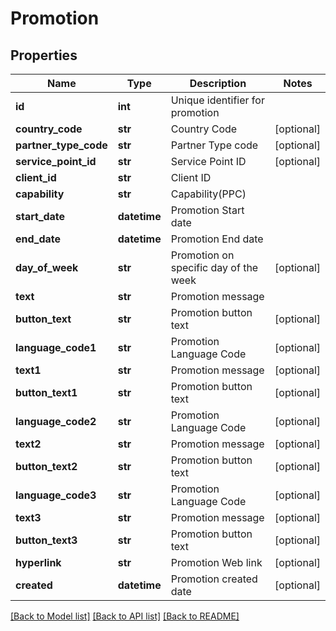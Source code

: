 # Promotion

## Properties
Name | Type | Description | Notes
------------ | ------------- | ------------- | -------------
**id** | **int** | Unique identifier for promotion | 
**country_code** | **str** | Country Code | [optional] 
**partner_type_code** | **str** | Partner Type code | [optional] 
**service_point_id** | **str** | Service Point ID | [optional] 
**client_id** | **str** | Client ID | 
**capability** | **str** | Capability(PPC) | 
**start_date** | **datetime** | Promotion Start date | 
**end_date** | **datetime** | Promotion End date | 
**day_of_week** | **str** | Promotion on specific day of the week | [optional] 
**text** | **str** | Promotion message | 
**button_text** | **str** | Promotion button text | [optional] 
**language_code1** | **str** | Promotion Language Code | [optional] 
**text1** | **str** | Promotion message | [optional] 
**button_text1** | **str** | Promotion button text | [optional] 
**language_code2** | **str** | Promotion Language Code | [optional] 
**text2** | **str** | Promotion message | [optional] 
**button_text2** | **str** | Promotion button text | [optional] 
**language_code3** | **str** | Promotion Language Code | [optional] 
**text3** | **str** | Promotion message | [optional] 
**button_text3** | **str** | Promotion button text | [optional] 
**hyperlink** | **str** | Promotion Web link | [optional] 
**created** | **datetime** | Promotion created date | [optional] 

[[Back to Model list]](../README.md#documentation-for-models) [[Back to API list]](../README.md#documentation-for-api-endpoints) [[Back to README]](../README.md)

